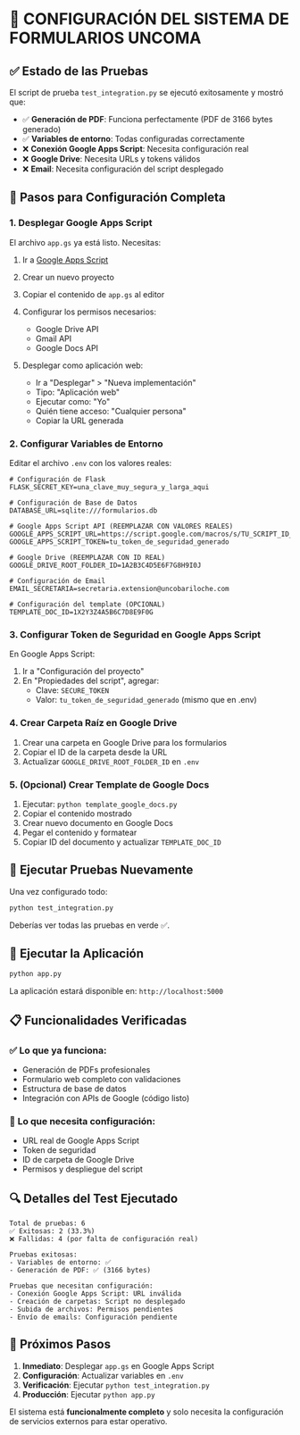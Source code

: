 # 🚀 **CONFIGURACIÓN DEL SISTEMA DE FORMULARIOS UNCOMA**

## ✅ **Estado de las Pruebas**

El script de prueba `test_integration.py` se ejecutó exitosamente y mostró que:

- ✅ **Generación de PDF**: Funciona perfectamente (PDF de 3166 bytes generado)
- ✅ **Variables de entorno**: Todas configuradas correctamente
- ❌ **Conexión Google Apps Script**: Necesita configuración real
- ❌ **Google Drive**: Necesita URLs y tokens válidos
- ❌ **Email**: Necesita configuración del script desplegado

## 🔧 **Pasos para Configuración Completa**

### **1. Desplegar Google Apps Script**

El archivo `app.gs` ya está listo. Necesitas:

1. Ir a [Google Apps Script](https://script.google.com)
2. Crear un nuevo proyecto
3. Copiar el contenido de `app.gs` al editor
4. Configurar los permisos necesarios:
   - Google Drive API
   - Gmail API
   - Google Docs API

5. Desplegar como aplicación web:
   - Ir a "Desplegar" > "Nueva implementación"
   - Tipo: "Aplicación web"
   - Ejecutar como: "Yo"
   - Quién tiene acceso: "Cualquier persona"
   - Copiar la URL generada

### **2. Configurar Variables de Entorno**

Editar el archivo `.env` con los valores reales:

```env
# Configuración de Flask
FLASK_SECRET_KEY=una_clave_muy_segura_y_larga_aqui

# Configuración de Base de Datos
DATABASE_URL=sqlite:///formularios.db

# Google Apps Script API (REEMPLAZAR CON VALORES REALES)
GOOGLE_APPS_SCRIPT_URL=https://script.google.com/macros/s/TU_SCRIPT_ID_REAL/exec
GOOGLE_APPS_SCRIPT_TOKEN=tu_token_de_seguridad_generado

# Google Drive (REEMPLAZAR CON ID REAL)
GOOGLE_DRIVE_ROOT_FOLDER_ID=1A2B3C4D5E6F7G8H9I0J

# Configuración de Email
EMAIL_SECRETARIA=secretaria.extension@uncobariloche.com

# Configuración del template (OPCIONAL)
TEMPLATE_DOC_ID=1X2Y3Z4A5B6C7D8E9F0G
```

### **3. Configurar Token de Seguridad en Google Apps Script**

En Google Apps Script:
1. Ir a "Configuración del proyecto"
2. En "Propiedades del script", agregar:
   - Clave: `SECURE_TOKEN`
   - Valor: `tu_token_de_seguridad_generado` (mismo que en .env)

### **4. Crear Carpeta Raíz en Google Drive**

1. Crear una carpeta en Google Drive para los formularios
2. Copiar el ID de la carpeta desde la URL
3. Actualizar `GOOGLE_DRIVE_ROOT_FOLDER_ID` en `.env`

### **5. (Opcional) Crear Template de Google Docs**

1. Ejecutar: `python template_google_docs.py`
2. Copiar el contenido mostrado
3. Crear nuevo documento en Google Docs
4. Pegar el contenido y formatear
5. Copiar ID del documento y actualizar `TEMPLATE_DOC_ID`

## 🧪 **Ejecutar Pruebas Nuevamente**

Una vez configurado todo:

```bash
python test_integration.py
```

Deberías ver todas las pruebas en verde ✅.

## 🚀 **Ejecutar la Aplicación**

```bash
python app.py
```

La aplicación estará disponible en: `http://localhost:5000`

## 📋 **Funcionalidades Verificadas**

### ✅ **Lo que ya funciona:**
- Generación de PDFs profesionales
- Formulario web completo con validaciones
- Estructura de base de datos
- Integración con APIs de Google (código listo)

### 🔧 **Lo que necesita configuración:**
- URL real de Google Apps Script
- Token de seguridad
- ID de carpeta de Google Drive
- Permisos y despliegue del script

## 🔍 **Detalles del Test Ejecutado**

```
Total de pruebas: 6
✅ Exitosas: 2 (33.3%)
❌ Fallidas: 4 (por falta de configuración real)

Pruebas exitosas:
- Variables de entorno: ✅
- Generación de PDF: ✅ (3166 bytes)

Pruebas que necesitan configuración:
- Conexión Google Apps Script: URL inválida
- Creación de carpetas: Script no desplegado
- Subida de archivos: Permisos pendientes
- Envío de emails: Configuración pendiente
```

## 🎯 **Próximos Pasos**

1. **Inmediato**: Desplegar `app.gs` en Google Apps Script
2. **Configuración**: Actualizar variables en `.env`
3. **Verificación**: Ejecutar `python test_integration.py`
4. **Producción**: Ejecutar `python app.py`

El sistema está **funcionalmente completo** y solo necesita la configuración de servicios externos para estar operativo.